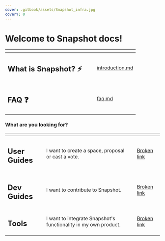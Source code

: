 ```yaml
---
cover: .gitbook/assets/Snapshot_infra.jpg
coverY: 0
---
```


# Welcome to Snapshot docs!

<table data-card-size="large" data-view="cards"><thead><tr><th></th><th></th><th></th><th data-hidden data-card-target data-type="content-ref"></th></tr></thead><tbody><tr><td><h2>What is Snapshot? ⚡️</h2></td><td></td><td></td><td><a href="introduction.md">introduction.md</a></td></tr><tr><td><h2>FAQ ❓</h2></td><td></td><td></td><td><a href="faq.md">faq.md</a></td></tr></tbody></table>

### What are you looking for?

<table data-view="cards"><thead><tr><th></th><th></th><th></th><th data-hidden data-card-target data-type="content-ref"></th></tr></thead><tbody><tr><td><h2>User Guides</h2></td><td>I want to create a space, proposal or cast a vote.</td><td></td><td><a href="broken-reference">Broken link</a></td></tr><tr><td><h2>Dev Guides</h2></td><td>I want to contribute to Snapshot.</td><td></td><td><a href="broken-reference">Broken link</a></td></tr><tr><td><h2>Tools</h2></td><td>I want to integrate Snapshot's functionality in my own product.</td><td></td><td><a href="broken-reference">Broken link</a></td></tr></tbody></table>
